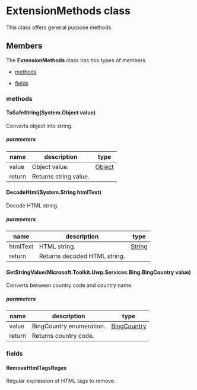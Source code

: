 
# ExtensionMethods class

This class offers general purpose methods.

## Members

The **ExtensionMethods** class has this types of members

* [methods](#methods)

* [fields](#fields)

### methods

#### ToSafeString(System.Object value)

Converts object into string.

##### parameters



| name | description | type || --- | --- | --- || value | Object value. | [Object](https://msdn.microsoft.com/library/windows/apps/System.Object) || return |Returns string value. |
#### DecodeHtml(System.String htmlText)

Decode HTML string.

##### parameters



| name | description | type || --- | --- | --- || htmlText | HTML string. | [String](https://msdn.microsoft.com/library/windows/apps/System.String) || return |Returns decoded HTML string. |
#### GetStringValue(Microsoft.Toolkit.Uwp.Services.Bing.BingCountry value)

Converts between country code and country name.

##### parameters



| name | description | type || --- | --- | --- || value | BingCountry enumeration. | [BingCountry](Microsoft_Toolkit_Uwp_Services_Bing_BingCountry.md) || return |Returns country code. |
### fields

#### RemoveHtmlTagsRegex

Regular expression of HTML tags to remove.
